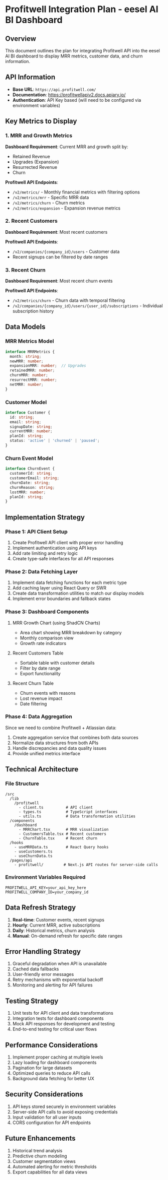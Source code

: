 # Profitwell Integration Plan - eesel AI BI Dashboard

## Overview
This document outlines the plan for integrating Profitwell API into the eesel AI BI dashboard to display MRR metrics, customer data, and churn information.

## API Information
- **Base URL**: `https://api.profitwell.com/`
- **Documentation**: https://profitwellapiv2.docs.apiary.io/
- **Authentication**: API Key based (will need to be configured via environment variables)

## Key Metrics to Display

### 1. MRR and Growth Metrics
**Dashboard Requirement**: Current MRR and growth split by:
- Retained Revenue
- Upgrades (Expansion)  
- Resurrected Revenue
- Churn

**Profitwell API Endpoints**:
- `/v2/metrics/` - Monthly financial metrics with filtering options
- `/v2/metrics/mrr` - Specific MRR data
- `/v2/metrics/churn` - Churn metrics
- `/v2/metrics/expansion` - Expansion revenue metrics

### 2. Recent Customers
**Dashboard Requirement**: Most recent customers

**Profitwell API Endpoints**:
- `/v2/companies/{company_id}/users` - Customer data
- Recent signups can be filtered by date ranges

### 3. Recent Churn
**Dashboard Requirement**: Most recent churn events

**Profitwell API Endpoints**:
- `/v2/metrics/churn` - Churn data with temporal filtering
- `/v2/companies/{company_id}/users/{user_id}/subscriptions` - Individual subscription history

## Data Models

### MRR Metrics Model
```typescript
interface MRRMetrics {
  month: string;
  newMRR: number;
  expansionMRR: number;  // Upgrades
  retainedMRR: number;
  churnMRR: number;
  resurrectMRR: number;
  netMRR: number;
}
```

### Customer Model
```typescript
interface Customer {
  id: string;
  email: string;
  signupDate: string;
  currentMRR: number;
  planId: string;
  status: 'active' | 'churned' | 'paused';
}
```

### Churn Event Model
```typescript
interface ChurnEvent {
  customerId: string;
  customerEmail: string;
  churnDate: string;
  churnReason: string;
  lostMRR: number;
  planId: string;
}
```

## Implementation Strategy

### Phase 1: API Client Setup
1. Create Profitwell API client with proper error handling
2. Implement authentication using API keys
3. Add rate limiting and retry logic
4. Create type-safe interfaces for all API responses

### Phase 2: Data Fetching Layer
1. Implement data fetching functions for each metric type
2. Add caching layer using React Query or SWR
3. Create data transformation utilities to match our display models
4. Implement error boundaries and fallback states

### Phase 3: Dashboard Components
1. MRR Growth Chart (using ShadCN Charts)
   - Area chart showing MRR breakdown by category
   - Monthly comparison view
   - Growth rate indicators

2. Recent Customers Table
   - Sortable table with customer details
   - Filter by date range
   - Export functionality

3. Recent Churn Table
   - Churn events with reasons
   - Lost revenue impact
   - Date filtering

### Phase 4: Data Aggregation
Since we need to combine Profitwell + Atlassian data:
1. Create aggregation service that combines both data sources
2. Normalize data structures from both APIs
3. Handle discrepancies and data quality issues
4. Provide unified metrics interface

## Technical Architecture

### File Structure
```
/src
  /lib
    /profitwell
      - client.ts          # API client
      - types.ts           # TypeScript interfaces
      - utils.ts           # Data transformation utilities
  /components
    /dashboard
      - MRRChart.tsx       # MRR visualization
      - CustomersTable.tsx # Recent customers
      - ChurnTable.tsx     # Recent churn
  /hooks
    - useMRRData.ts        # React Query hooks
    - useCustomers.ts
    - useChurnData.ts
  /pages/api
    - profitwell/         # Next.js API routes for server-side calls
```

### Environment Variables Required
```env
PROFITWELL_API_KEY=your_api_key_here
PROFITWELL_COMPANY_ID=your_company_id
```

## Data Refresh Strategy
1. **Real-time**: Customer events, recent signups
2. **Hourly**: Current MRR, active subscriptions
3. **Daily**: Historical metrics, churn analysis
4. **Manual**: On-demand refresh for specific date ranges

## Error Handling Strategy
1. Graceful degradation when API is unavailable
2. Cached data fallbacks
3. User-friendly error messages
4. Retry mechanisms with exponential backoff
5. Monitoring and alerting for API failures

## Testing Strategy
1. Unit tests for API client and data transformations
2. Integration tests for dashboard components
3. Mock API responses for development and testing
4. End-to-end testing for critical user flows

## Performance Considerations
1. Implement proper caching at multiple levels
2. Lazy loading for dashboard components
3. Pagination for large datasets
4. Optimized queries to reduce API calls
5. Background data fetching for better UX

## Security Considerations
1. API keys stored securely in environment variables
2. Server-side API calls to avoid exposing credentials
3. Input validation for all user inputs
4. CORS configuration for API endpoints

## Future Enhancements
1. Historical trend analysis
2. Predictive churn modeling
3. Customer segmentation views
4. Automated alerting for metric thresholds
5. Export capabilities for all data views
